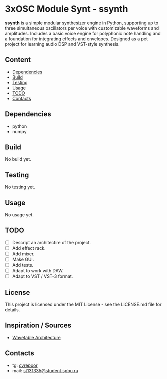 # 3xOSC Module Synt - ssynth

**ssynth** is a simple modular synthesizer engine in Python, supporting up to three simultaneous oscillators per voice with customizable waveforms and amplitudes. Includes a basic voice engine for polyphonic note handling and a foundation for integrating effects and envelopes. Designed as a pet project for learning audio DSP and VST-style synthesis.

## Content
- [Dependencies](#dependencies)
- [Build](#build)
- [Testing](#testing)
- [Usage](#usage)
- [TODO](#todo)
- [Contacts](#contacts)

## Dependencies

* python
* numpy 

## Build 

No build yet.

## Testing

No testing yet.

## Usage 

No usage yet.

## TODO

- [ ] Descript an architectire of the project.
- [ ] Add effect rack.
- [ ] Add mixer. 
- [ ] Make GUI.
- [ ] Add tests.
- [ ] Adapt to work with DAW.
- [ ] Adapt to VST / VST-3 format. 

## License

This project is licensed under the MIT License - see the LICENSE.md file for details.

## Inspiration / Sources
* [Wavetable Architecture](https://www.metafunction.co.uk/post/the-wavetable-synthesis-architecture)

## Contacts

- tg: [cyrepoor](https://t.me/cyrepoor) 
- mail: st131335@student.spbu.ru
